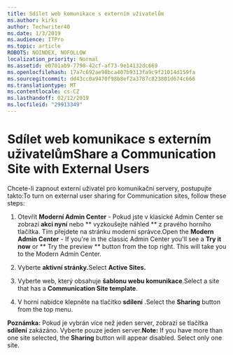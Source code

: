 ```yaml
---
title: Sdílet web komunikace s externím uživatelům
ms.author: kirks
author: Techwriter40
ms.date: 1/3/2019
ms.audience: ITPro
ms.topic: article
ROBOTS: NOINDEX, NOFOLLOW
localization_priority: Normal
ms.assetid: e0701ab9-7798-42cf-af73-9e14132dc669
ms.openlocfilehash: 17a7c692ae98bca407b9313fa9c9f21014d159fa
ms.sourcegitcommit: dd43cc0a9470f98b8ef2a3787c823801d674c666
ms.translationtype: MT
ms.contentlocale: cs-CZ
ms.lasthandoff: 02/12/2019
ms.locfileid: "29913349"
---
```

# <a name="share-a-communication-site-with-external-users"></a><span data-ttu-id="a7336-102">Sdílet web komunikace s externím uživatelům</span><span class="sxs-lookup"><span data-stu-id="a7336-102">Share a Communication Site with External Users</span></span>

<span data-ttu-id="a7336-103">Chcete-li zapnout externí uživatel pro komunikační servery, postupujte takto:</span><span class="sxs-lookup"><span data-stu-id="a7336-103">To turn on external user sharing for Communication sites, follow these steps:</span></span> 
  
1. <span data-ttu-id="a7336-p101">Otevřít **Moderní Admin Center** - Pokud jste v klasické Admin Center se zobrazí **akci nyní** nebo \*\* vyzkoušejte náhled \*\* z pravého horního tlačítka. Tím přejdete na stránku moderní správce.</span><span class="sxs-lookup"><span data-stu-id="a7336-p101">Open the **Modern Admin Center** - If you're in the classic Admin Center you'll see a **Try it now** or \*\* Try the preview \*\* button from the top right. This will take you to the Modern Admin Center.</span></span> 
  
2. <span data-ttu-id="a7336-106">Vyberte **aktivní stránky.**</span><span class="sxs-lookup"><span data-stu-id="a7336-106">Select **Active Sites.**</span></span>
  
3. <span data-ttu-id="a7336-107">Vyberte web, který obsahuje **šablonu webu komunikace**.</span><span class="sxs-lookup"><span data-stu-id="a7336-107">Select a site that has a **Communication Site template**.</span></span> 
  
4. <span data-ttu-id="a7336-108">V horní nabídce klepněte na tlačítko **sdílení** .</span><span class="sxs-lookup"><span data-stu-id="a7336-108">Select the **Sharing** button from the top menu.</span></span> 
  
 <span data-ttu-id="a7336-p102">**Poznámka:** Pokud je vybrán více než jeden server, zobrazí se tlačítka **sdílení** zakázáno. Vyberte pouze jeden server.</span><span class="sxs-lookup"><span data-stu-id="a7336-p102">**Note:** If you have more than one site selected, the **Sharing** button will appear disabled. Select only one site.</span></span> 
  


